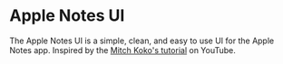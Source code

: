 # Apple Notes UI

The Apple Notes UI is a simple, clean, and easy to use UI for the Apple Notes app. Inspired by the [Mitch Koko's tutorial](https://www.youtube.com/watch?v=BUCCHdKwKxE) on YouTube.
